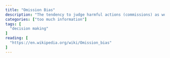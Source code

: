 ```yaml
---
title: "Omission Bias"
description: "The tendency to judge harmful actions (commissions) as worse, or less moral, than equally harmful inactions (omissions)."
categories: ["too much information"]
tags: [
  "decision making"
]
reading: [
  "https://en.wikipedia.org/wiki/Omission_bias"
]
---
```


